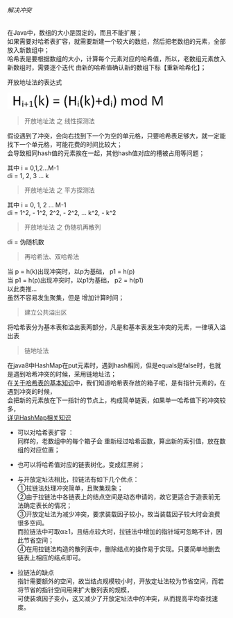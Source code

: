###### 解决冲突

在Java中，数组的大小是固定的，而且不能扩展；  
如果需要对哈希表扩容，就需要新建一个较大的数组，然后把老数组的元素，全部放入新数组中；  
哈希表是要根据数组的大小，计算每个元素对应的哈希值，所以，老数组元素放入新数组时，需要逐个迭代  由新的哈希值确认新的数组下标【重新哈希化】；   

开放地址法的表达式  

![开放地址法的表达式](ImageFiles/hash_conflict_001.png)  


> 开放地址法 之 线性探测法

假设遇到了冲突，会向右找到下一个为空的单元格，只要哈希表足够大，就一定能找下一个单元格，可能花费的时间比较大；  
会导致相同hash值的元素挨在一起，其他hash值对应的槽被占用等问题；  

其中 i = 0,1,2...M-1  
di = 1, 2, 3 ... k


> 开放地址法 之 平方探测法

其中 i = 0, 1, 2 ... M-1  
di = 1^2, - 1^2, 2^2, - 2^2,  ... k^2, - k^2

> 开放地址法 之 伪随机再散列

di = 伪随机数
  
> 再哈希法、双哈希法
  
当 p = h(k)出现冲突时，以p为基础， p1 = h(p)  
当 p1 = h(p)出现冲突时，以p1为基础， p2 = h(p1)  
以此类推...   
虽然不容易发生聚集，但是 增加计算时间；  

> 建立公共溢出区

将哈希表分为基本表和溢出表两部分，凡是和基本表发生冲突的元素，一律填入溢出表



> 链地址法

在java8中HashMap在put元素时，遇到hash相同，但是equals是false时，也就是遇到哈希冲突的时候，采用链地址法；   
在[关于哈希表的基本知识](Hash_Node.md)中，我们知道哈希表存放的箱子呢，是有指针元素的，在遇到冲突的时候，  
会把新的元素放在下一指针的节点上，构成简单链表，如果单一哈希值下的冲突较多，  
[详见HashMap相关知识](../../../../Java/java_source/java_collection/HashMap/HashMap.md)
- 可以对哈希表扩容 ：    
同样的，老数组中的每个箱子会 重新经过哈希函数，算出新的索引值，放在数组的对应位置；  
- 也可以将哈希值对应的链表树化，变成红黑树；

- 与开放定址法相比，拉链法有如下几个优点：  
①拉链法处理冲突简单，且聚集现象；    
②由于拉链法中各链表上的结点空间是动态申请的，故它更适合于造表前无法确定表长的情况；  
③开放定址法为减少冲突，要求装载因子较小，故当装载因子较大时会浪费很多空间。  
而拉链法中可取α≥1，且结点较大时，拉链法中增加的指针域可忽略不计，因此节省空间；  
④在用拉链法构造的散列表中，删除结点的操作易于实现。只要简单地删去链表上相应的结点即可。  

- 拉链法的缺点  
指针需要额外的空间，故当结点规模较小时，开放定址法较为节省空间，而若将节省的指针空间用来扩大散列表的规模，  
可使装填因子变小，这又减少了开放定址法中的冲突，从而提高平均查找速度。  






